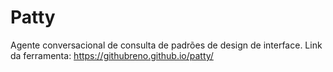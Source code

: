 # Patty
Agente conversacional de consulta de padrões de design de interface.
Link da ferramenta: https://githubreno.github.io/patty/
